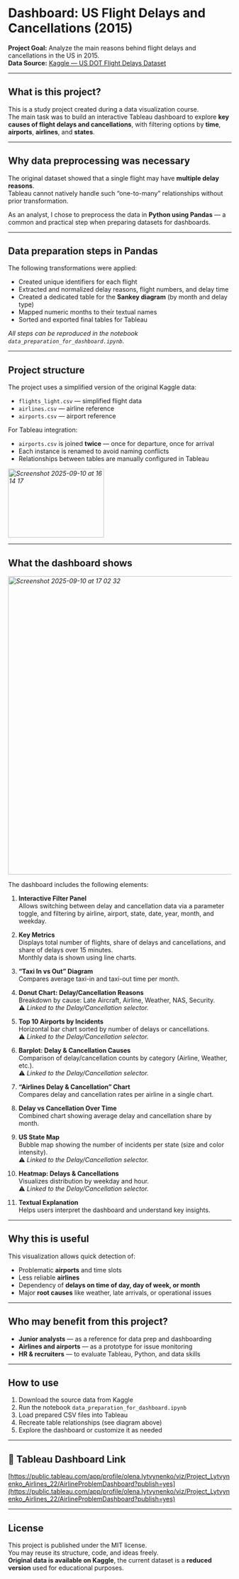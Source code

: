 # Dashboard: US Flight Delays and Cancellations (2015)

**Project Goal:** Analyze the main reasons behind flight delays and cancellations in the US in 2015.  
**Data Source:** [Kaggle — US DOT Flight Delays Dataset](https://www.kaggle.com/datasets/usdot/flight-delays?select=flights.csv)

---

## What is this project?

This is a study project created during a data visualization course.  
The main task was to build an interactive Tableau dashboard to explore **key causes of flight delays and cancellations**, with filtering options by **time**, **airports**, **airlines**, and **states**.

---

## Why data preprocessing was necessary

The original dataset showed that a single flight may have **multiple delay reasons**.  
Tableau cannot natively handle such “one-to-many” relationships without prior transformation.

As an analyst, I chose to preprocess the data in **Python using Pandas** — a common and practical step when preparing datasets for dashboards.

---

## Data preparation steps in Pandas

The following transformations were applied:

- Created unique identifiers for each flight
- Extracted and normalized delay reasons, flight numbers, and delay time
- Created a dedicated table for the **Sankey diagram** (by month and delay type)
- Mapped numeric months to their textual names
- Sorted and exported final tables for Tableau

 *All steps can be reproduced in the notebook `data_preparation_for_dashboard.ipynb`.*

---

## Project structure

The project uses a simplified version of the original Kaggle data:

- `flights_light.csv` — simplified flight data  
- `airlines.csv` — airline reference  
- `airports.csv` — airport reference  

For Tableau integration:

- `airports.csv` is joined **twice** — once for departure, once for arrival  
- Each instance is renamed to avoid naming conflicts  
- Relationships between tables are manually configured in Tableau

_<img width="216" height="155" alt="Screenshot 2025-09-10 at 16 14 17" src="https://github.com/user-attachments/assets/b69144f4-84b8-4e0c-9ba8-687dafb57f17" />_

---

## What the dashboard shows

_<img width="1049" height="671" alt="Screenshot 2025-09-10 at 17 02 32" src="https://github.com/user-attachments/assets/ce78e558-97b2-4eeb-b80d-ca0c77c2c366" />_

The dashboard includes the following elements:

1. **Interactive Filter Panel**  
   Allows switching between delay and cancellation data via a parameter toggle, and filtering by airline, airport, state, date, year, month, and weekday.  
  
2. **Key Metrics**  
   Displays total number of flights, share of delays and cancellations, and share of delays over 15 minutes.  
   Monthly data is shown using line charts.

3. **“Taxi In vs Out” Diagram**  
   Compares average taxi-in and taxi-out time per month.

4. **Donut Chart: Delay/Cancellation Reasons**  
   Breakdown by cause: Late Aircraft, Airline, Weather, NAS, Security.  
   ⚠️ *Linked to the Delay/Cancellation selector.*

5. **Top 10 Airports by Incidents**  
   Horizontal bar chart sorted by number of delays or cancellations.  
   ⚠️ *Linked to the Delay/Cancellation selector.*

6. **Barplot: Delay & Cancellation Causes**  
   Comparison of delay/cancellation counts by category (Airline, Weather, etc.).  
   ⚠️ *Linked to the Delay/Cancellation selector.*

7. **“Airlines Delay & Cancellation” Chart**  
   Compares delay and cancellation rates per airline in a single chart.

8. **Delay vs Cancellation Over Time**  
   Combined chart showing average delay and cancellation share by month.

9. **US State Map**  
   Bubble map showing the number of incidents per state (size and color intensity).  
   ⚠️ *Linked to the Delay/Cancellation selector.*

10. **Heatmap: Delays & Cancellations**  
    Visualizes distribution by weekday and hour.  
    ⚠️ *Linked to the Delay/Cancellation selector.*

11. **Textual Explanation**  
    Helps users interpret the dashboard and understand key insights.

---

## Why this is useful

This visualization allows quick detection of:

- Problematic **airports** and time slots  
- Less reliable **airlines**  
- Dependency of **delays on time of day, day of week, or month**  
- Major **root causes** like weather, late arrivals, or operational issues

---

## Who may benefit from this project?

- **Junior analysts** — as a reference for data prep and dashboarding  
- **Airlines and airports** — as a prototype for issue monitoring  
- **HR & recruiters** — to evaluate Tableau, Python, and data skills

---

## How to use

1. Download the source data from Kaggle  
2. Run the notebook `data_preparation_for_dashboard.ipynb`  
3. Load prepared CSV files into Tableau  
4. Recreate table relationships (see diagram above)  
5. Explore the dashboard or customize it as needed

---

## 📍 Tableau Dashboard Link

[https://public.tableau.com/app/profile/olena.lytvynenko/viz/Project_Lytvynenko_Airlines_22/AirlineProblemDashboard?publish=yes](https://public.tableau.com/app/profile/olena.lytvynenko/viz/Project_Lytvynenko_Airlines_22/AirlineProblemDashboard?publish=yes)

---

## License

This project is published under the MIT license.  
You may reuse its structure, code, and ideas freely.  
**Original data is available on Kaggle**, the current dataset is a **reduced version** used for educational purposes.
